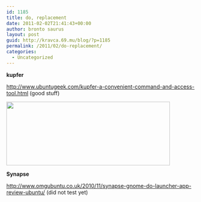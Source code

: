 ```yaml
---
id: 1185
title: do, replacement
date: 2011-02-02T21:41:43+00:00
author: bronto saurus
layout: post
guid: http://kravca.69.mu/blog/?p=1185
permalink: /2011/02/do-replacement/
categories:
  - Uncategorized
---
```

**kupfer**
  
<http://www.ubuntugeek.com/kupfer-a-convenient-command-and-access-tool.html> (good stuff)
  
[<img src="http://brontosaurusrex.69.mu/wp-content/uploads/2011/02/Kupfer_004_shadow.png" alt="" title="Kupfer_004_shadow" width="428" height="167" class="size-full wp-image-1218" />](http://brontosaurusrex.69.mu/wp-content/uploads/2011/02/Kupfer_004_shadow.png)

**Synapse**
  
<http://www.omgubuntu.co.uk/2010/11/synapse-gnome-do-launcher-app-review-ubuntu/> (did not test yet)